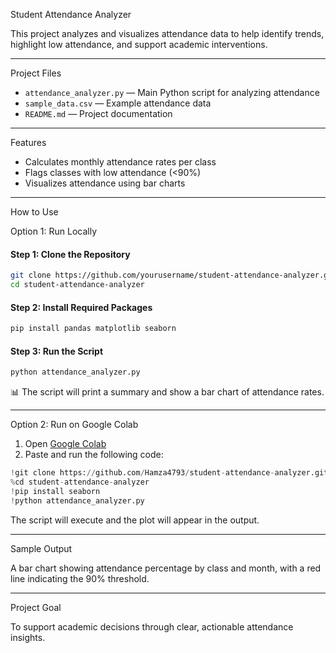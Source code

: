  Student Attendance Analyzer

This project analyzes and visualizes attendance data to help identify trends, highlight low attendance, and support academic interventions.

---

Project Files

- `attendance_analyzer.py` — Main Python script for analyzing attendance
- `sample_data.csv` — Example attendance data
- `README.md` — Project documentation

---

 Features

- Calculates monthly attendance rates per class
- Flags classes with low attendance (<90%)
- Visualizes attendance using bar charts

---

 How to Use

 Option 1: Run Locally

#### Step 1: Clone the Repository

```bash
git clone https://github.com/yourusername/student-attendance-analyzer.git
cd student-attendance-analyzer
```

#### Step 2: Install Required Packages

```bash
pip install pandas matplotlib seaborn
```

#### Step 3: Run the Script

```bash
python attendance_analyzer.py
```

📊 The script will print a summary and show a bar chart of attendance rates.

---

Option 2: Run on Google Colab

1. Open [Google Colab](https://colab.research.google.com)
2. Paste and run the following code:

```python
!git clone https://github.com/Hamza4793/student-attendance-analyzer.git
%cd student-attendance-analyzer
!pip install seaborn
!python attendance_analyzer.py
```

The script will execute and the plot will appear in the output.

---

 Sample Output

A bar chart showing attendance percentage by class and month, with a red line indicating the 90% threshold.

---

 Project Goal

To support academic decisions through clear, actionable attendance insights.

